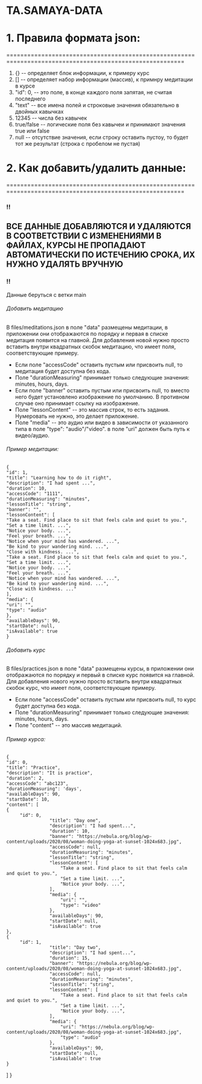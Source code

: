 # TA.SAMAYA-DATA

# 1. Правила формата json:

=========================================================================================================

1. {} -- определяет блок информации, к примеру курс
2. [] -- определяет набор информации (массив), к примнру медитации в курсе
3. "id": 0, -- это поле, в конце каждого поля запятая, не считая последнего
4. "text" -- все имена полей и строковые значения обязательно в двойных кавычках
5. 12345 -- числа без кавычек
6. true/false -- логические поля без кавычеи и принимают значения true или false
7. null -- отсутствие значения, если строку оставить пустоу, то будет тот же результат (строка с пробелом не пустая)

# 2. Как добавить/удалить данные:

=========================================================================================================

### !!
## ВСЕ ДАННЫЕ ДОБАВЛЯЮТСЯ И УДАЛЯЮТСЯ В СООТВЕТСТВИИ С ИЗМЕНЕНИЯМИ В ФАЙЛАХ, КУРСЫ НЕ ПРОПАДАЮТ АВТОМАТИЧЕСКИ ПО ИСТЕЧЕНИЮ СРОКА, ИХ НУЖНО УДАЛЯТЬ ВРУЧНУЮ
### !!

Данные беруться с ветки main

###### Добавить медитацию

В files/meditations.json в поле "data" размещены медитации, в приложении они отображаются по порядку и первая в списке медитация появится на главной. Для добавления новой нужно просто вставить внутри квадратных скобок медитацию, что имеет поля, соответствующие примеру.

- Если поле "accessCode" оставить пустым или присвоить null, то медитация будет доступна без кода.
- Поле "durationMeasuring" принимает только следующие значения: minutes, hours, days.
- Если поле "banner" оставить пустым или присвоить null, то вместо него будет установлено изображение по умолчанию. В противном случае оно принимает ссылку на изображение.
- Поле "lessonContent" -- это массив строк, то есть задания. Нумеровать не нужно, это делает приложение.
- Поле "media" -- это аудио или видео в зависимости от указанного типа в поле "type": "audio"/"video". в поле "uri" должен быть путь к видео/аудио.

###### Пример медитации:

    {
    "id": 1,
    "title": "Learning how to do it right",
    "description": "I had spent ...",
    "duration": 10,
    "accessCode": "1111",
    "durationMeasuring": "minutes",
    "lessonTitle": "string",
    "banner": "",
    "lessonContent": [
    "Take a seat. Find place to sit that feels calm and quiet to you.",
    "Set a time limit. ...",
    "Notice your body. ...",
    "Feel your breath. ...",
    "Notice when your mind has wandered. ...",
    "Be kind to your wandering mind. ...",
    "Close with kindness. ...",
    "Take a seat. Find place to sit that feels calm and quiet to you.",
    "Set a time limit. ...",
    "Notice your body. ...",
    "Feel your breath. ...",
    "Notice when your mind has wandered. ...",
    "Be kind to your wandering mind. ...",
    "Close with kindness. ..."
    ],
    "media": {
    "uri": "",
    "type": "audio"
    },
    "availableDays": 90,
    "startDate": null,
    "isAvailable": true
    }

###### Добавить курс

В files/practices.json в поле "data" размещены курсы, в приложении они отображаются по порядку и первый в списке курс появится на главной. Для добавления нового нужно просто вставить внутри квадратных скобок курс, что имеет поля, соответствующие примеру.

- Если поле "accessCode" оставить пустым или присвоить null, то курс будет доступна без кода.
- Поле "durationMeasuring" принимает только следующие значения: minutes, hours, days.
- Поле "content" -- это массив медитаций.

###### Пример курса:

    {
    "id": 0,
    "title": "Practice",
    "description": "It is practice",
    "duration": 2,
    "accessCode": "abc123",
    "durationMeasuring": 'days',
    "availableDays": 90,
    "startDate": 10,
    "content": [
    {
         "id": 0,
                    "title": "Day one",
                    "description": "I had spent...",
                    "duration": 10,
                    "banner": "https://nebula.org/blog/wp-content/uploads/2020/08/woman-doing-yoga-at-sunset-1024x683.jpg",
                    "accessCode": null,
                    "durationMeasuring": "minutes",
                    "lessonTitle": "string",
                    "lessonContent": [
                        "Take a seat. Find place to sit that feels calm and quiet to you.",
                        "Set a time limit. ...",
                        "Notice your body. ...",
                    ],
                    "media": {
                        "uri": "",
                        "type": "video"
                    },
                    "availableDays": 90,
                    "startDate": null,
                    "isAvailable": true
    },
    {
         "id": 1,
                    "title": "Day two",
                    "description": "I had spent...",
                    "duration": 15,
                    "banner": "https://nebula.org/blog/wp-content/uploads/2020/08/woman-doing-yoga-at-sunset-1024x683.jpg",
                    "accessCode": null,
                    "durationMeasuring": "minutes",
                    "lessonTitle": "string",
                    "lessonContent": [
                        "Take a seat. Find place to sit that feels calm and quiet to you.",
                        "Set a time limit. ...",
                        "Notice your body. ...",
                    ],
                    "media": {
                        "uri": "https://nebula.org/blog/wp-content/uploads/2020/08/woman-doing-yoga-at-sunset-1024x683.jpg",
                        "type": "audio"
                    },
                    "availableDays": 90,
                    "startDate": null,
                    "isAvailable": true
    }

]
}
